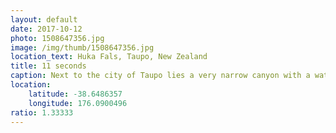 ```yaml
---
layout: default
date: 2017-10-12
photo: 1508647356.jpg
image: /img/thumb/1508647356.jpg
location_text: Huka Fals, Taupo, New Zealand
title: 11 seconds
caption: Next to the city of Taupo lies a very narrow canyon with a waterfall that delivers a HUGE amount of water. Apparently there is so much water pressure that it could fill an entire olympic swimming pool in 11 seconds only!
location:
    latitude: -38.6486357
    longitude: 176.0900496
ratio: 1.33333
---
```

